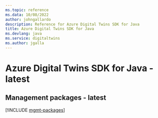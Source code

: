 ```yaml
---
ms.topic: reference
ms.data: 10/08/2022
author: johngallardo
description: Reference for Azure Digital Twins SDK for Java
title: Azure Digital Twins SDK for Java
ms.devlang: java
ms.service: digitaltwins
ms.author: jgalla
---
```

# Azure Digital Twins SDK for Java - latest

## Management packages - latest
[!INCLUDE [mgmt-packages](digital-twins-mgmt-index.md)]